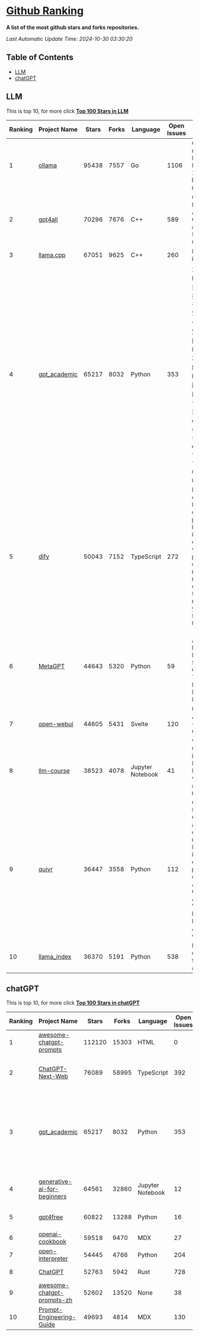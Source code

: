 [Github Ranking](./README.md)
==========

**A list of the most github stars and forks repositories.**

*Last Automatic Update Time: 2024-10-30 03:30:20*

## Table of Contents
 * [LLM](#LLM)
 * [chatGPT](#chatGPT)

## LLM

This is top 10, for more click **[Top 100 Stars in LLM](Top100/LLM.md)**

| Ranking | Project Name | Stars | Forks | Language | Open Issues | Description | Last Commit |
| ------- | ------------ | ----- | ----- | -------- | ----------- | ----------- | ----------- |
| 1 | [ollama](https://github.com/ollama/ollama) | 95438 | 7557 | Go | 1106 | Get up and running with Llama 3.2, Mistral, Gemma 2, and other large language models. | 2024-10-30T03:23:20Z |
| 2 | [gpt4all](https://github.com/nomic-ai/gpt4all) | 70296 | 7676 | C++ | 589 | GPT4All: Run Local LLMs on Any Device. Open-source and available for commercial use. | 2024-10-30T02:16:57Z |
| 3 | [llama.cpp](https://github.com/ggerganov/llama.cpp) | 67051 | 9625 | C++ | 260 | LLM inference in C/C++ | 2024-10-30T02:07:35Z |
| 4 | [gpt_academic](https://github.com/binary-husky/gpt_academic) | 65217 | 8032 | Python | 353 | 为GPT/GLM等LLM大语言模型提供实用化交互接口，特别优化论文阅读/润色/写作体验，模块化设计，支持自定义快捷按钮&函数插件，支持Python和C++等项目剖析&自译解功能，PDF/LaTex论文翻译&总结功能，支持并行问询多种LLM模型，支持chatglm3等本地模型。接入通义千问, deepseekcoder, 讯飞星火, 文心一言, llama2, rwkv, claude2, moss等。 | 2024-10-29T15:55:02Z |
| 5 | [dify](https://github.com/langgenius/dify) | 50043 | 7152 | TypeScript | 272 | Dify is an open-source LLM app development platform. Dify's intuitive interface combines AI workflow, RAG pipeline, agent capabilities, model management, observability features and more, letting you quickly go from prototype to production. | 2024-10-30T03:20:30Z |
| 6 | [MetaGPT](https://github.com/geekan/MetaGPT) | 44643 | 5320 | Python | 59 | 🌟 The Multi-Agent Framework: First AI Software Company, Towards Natural Language Programming | 2024-10-30T02:14:54Z |
| 7 | [open-webui](https://github.com/open-webui/open-webui) | 44605 | 5431 | Svelte | 120 | User-friendly AI Interface (Supports Ollama, OpenAI API, ...) | 2024-10-30T02:17:54Z |
| 8 | [llm-course](https://github.com/mlabonne/llm-course) | 38523 | 4078 | Jupyter Notebook | 41 | Course to get into Large Language Models (LLMs) with roadmaps and Colab notebooks. | 2024-07-28T22:17:43Z |
| 9 | [quivr](https://github.com/QuivrHQ/quivr) | 36447 | 3558 | Python | 112 | Opiniated RAG for integrating GenAI in your apps 🧠   Focus on your product rather than the RAG. Easy integration in existing products with customisation!  Any LLM: GPT4, Groq, Llama. Any Vectorstore: PGVector, Faiss. Any Files. Anyway you want.  | 2024-10-29T14:58:29Z |
| 10 | [llama_index](https://github.com/run-llama/llama_index) | 36370 | 5191 | Python | 538 | LlamaIndex is a data framework for your LLM applications | 2024-10-30T03:24:29Z |


## chatGPT

This is top 10, for more click **[Top 100 Stars in chatGPT](Top100/chatGPT.md)**

| Ranking | Project Name | Stars | Forks | Language | Open Issues | Description | Last Commit |
| ------- | ------------ | ----- | ----- | -------- | ----------- | ----------- | ----------- |
| 1 | [awesome-chatgpt-prompts](https://github.com/f/awesome-chatgpt-prompts) | 112120 | 15303 | HTML | 0 | This repo includes ChatGPT prompt curation to use ChatGPT better. | 2024-09-26T13:36:47Z |
| 2 | [ChatGPT-Next-Web](https://github.com/ChatGPTNextWeb/ChatGPT-Next-Web) | 76089 | 58995 | TypeScript | 392 | A cross-platform ChatGPT/Gemini UI (Web / PWA / Linux / Win / MacOS). 一键拥有你自己的跨平台 ChatGPT/Gemini 应用。 | 2024-10-29T11:39:59Z |
| 3 | [gpt_academic](https://github.com/binary-husky/gpt_academic) | 65217 | 8032 | Python | 353 | 为GPT/GLM等LLM大语言模型提供实用化交互接口，特别优化论文阅读/润色/写作体验，模块化设计，支持自定义快捷按钮&函数插件，支持Python和C++等项目剖析&自译解功能，PDF/LaTex论文翻译&总结功能，支持并行问询多种LLM模型，支持chatglm3等本地模型。接入通义千问, deepseekcoder, 讯飞星火, 文心一言, llama2, rwkv, claude2, moss等。 | 2024-10-29T15:55:02Z |
| 4 | [generative-ai-for-beginners](https://github.com/microsoft/generative-ai-for-beginners) | 64561 | 32860 | Jupyter Notebook | 12 | 21 Lessons, Get Started Building with Generative AI  🔗 https://microsoft.github.io/generative-ai-for-beginners/ | 2024-10-15T11:02:46Z |
| 5 | [gpt4free](https://github.com/xtekky/gpt4free) | 60822 | 13288 | Python | 16 | The official gpt4free repository \| various collection of powerful language models | 2024-10-27T17:28:16Z |
| 6 | [openai-cookbook](https://github.com/openai/openai-cookbook) | 59518 | 9470 | MDX | 27 | Examples and guides for using the OpenAI API | 2024-10-29T23:59:37Z |
| 7 | [open-interpreter](https://github.com/OpenInterpreter/open-interpreter) | 54445 | 4766 | Python | 204 | A natural language interface for computers | 2024-10-28T17:37:19Z |
| 8 | [ChatGPT](https://github.com/lencx/ChatGPT) | 52763 | 5942 | Rust | 728 | 🔮 ChatGPT Desktop Application (Mac, Windows and Linux) | 2024-08-29T17:58:11Z |
| 9 | [awesome-chatgpt-prompts-zh](https://github.com/PlexPt/awesome-chatgpt-prompts-zh) | 52602 | 13520 | None | 38 | ChatGPT 中文调教指南。各种场景使用指南。学习怎么让它听你的话。 | 2024-07-30T11:43:23Z |
| 10 | [Prompt-Engineering-Guide](https://github.com/dair-ai/Prompt-Engineering-Guide) | 49693 | 4814 | MDX | 130 | 🐙 Guides, papers, lecture, notebooks and resources for prompt engineering | 2024-10-28T04:57:30Z |

